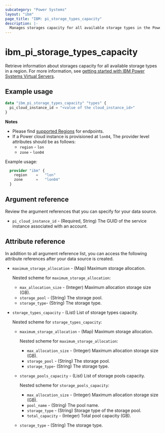 ```yaml
---
subcategory: "Power Systems"
layout: "ibm"
page_title: "IBM: pi_storage_types_capacity"
description: |-
  Manages storages capacity for all available storage types in the Power Virtual Server cloud.
---
```


# ibm_pi_storage_types_capacity
Retrieve information about storages capacity for all available storage types in a region. For more information, see [getting started with IBM Power Systems Virtual Servers](https://cloud.ibm.com/docs/power-iaas?topic=power-iaas-getting-started).

## Example usage
```terraform
data "ibm_pi_storage_types_capacity" "types" {
  pi_cloud_instance_id = "<value of the cloud_instance_id>"
}
```

**Notes**
- Please find [supported Regions](https://cloud.ibm.com/apidocs/power-cloud#endpoint) for endpoints.
- If a Power cloud instance is provisioned at `lon04`, The provider level attributes should be as follows:
  - `region` - `lon`
  - `zone` - `lon04`

Example usage:
  ```terraform
    provider "ibm" {
      region    =   "lon"
      zone      =   "lon04"
    }
  ```
  
## Argument reference
Review the argument references that you can specify for your data source.

- `pi_cloud_instance_id` - (Required, String) The GUID of the service instance associated with an account.

## Attribute reference
In addition to all argument reference list, you can access the following attribute references after your data source is created.

- `maximum_storage_allocation` - (Map) Maximum storage allocation.

  Nested scheme for `maximum_storage_allocation`:
  - `max_allocation_size` - (Integer) Maximum allocation storage size (GB).
  - `storage_pool` - (String) The storage pool.
  - `storage_type`- (String) The storage type.

- `storage_types_capacity` - (List) List of storage types capacity.

  Nested scheme for `storage_types_capacity`:
  - `maximum_storage_allocation` - (Map) Maximum storage allocation.

      Nested scheme for `maximum_storage_allocation`:
      - `max_allocation_size` - (Integer) Maximum allocation storage size (GB).
      - `storage_pool` - (String) The storage pool.
      - `storage_type`- (String) The storage type.
 
  - `storage_pools_capacity` - (List) List of storage pools capacity.

      Nested scheme for `storage_pools_capacity`:
      - `max_allocation_size` - (Integer) Maximum allocation storage size (GB).
      - `pool_name` - (String) The pool name.
      - `storage_type` - (String) Storage type of the storage pool.
      - `total_capacity` - (Integer) Total pool capacity (GB).

  - `storage_type` - (String) The storage type.
